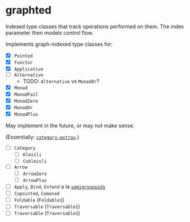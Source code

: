 # graphted

Indexed type classes that track operations performed on them.
The index parameter then models control flow.

Implements graph-indexed type classes for:

- [X] `Pointed`
- [X] `Functor`
- [X] `Applicative`
- [ ] `Alternative`
  - TODO: `Alternative` vs `MonadOr`?
- [X] `Monad`
- [X] `MonadFail`
- [X] `MonadZero`
- [X] `MonadOr`
- [X] `MonadPlus`

May implement in the future, or may not make sense.

(Essentially: [`category-extras`](http://hackage.haskell.org/package/category-extras).)

- [ ] `Category`
  - [ ] `Kleisli`
  - [ ] `Cokleisli`
- [ ] `Arrow`
  - [ ] `ArrowZero`
  - [ ] `ArrowPlus`
- [ ] `Apply`, `Bind`, `Extend` a la [`semigroupoids`](http://hackage.haskell.org/package/semigroupoids)
- [ ] `Copointed`, `Comonad`
- [ ] `Foldable` (`Foldable1`)
- [ ] `Traversable` (`Traversable1`)
- [ ] `Traversable` (`Traversable1`)